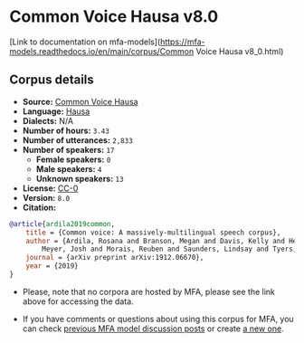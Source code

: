 
# Common Voice Hausa v8.0

[Link to documentation on mfa-models](https://mfa-models.readthedocs.io/en/main/corpus/Common Voice Hausa v8_0.html)

## Corpus details

- **Source:** [Common Voice Hausa](https://voice.mozilla.org/en/datasets)
- **Language:** [Hausa](https://en.wikipedia.org/wiki/Hausa_language)
- **Dialects:** N/A
- **Number of hours:** `3.43`
- **Number of utterances:** `2,833`
- **Number of speakers:** `17`
  - **Female speakers:** `0`
  - **Male speakers:** `4`
  - **Unknown speakers:** `13`
- **License:** [CC-0](https://creativecommons.org/publicdomain/zero/1.0/)
- **Version:** `8.0`
- **Citation:**
```bibtex
@article{ardila2019common,
	title = {Common voice: A massively-multilingual speech corpus},
	author = {Ardila, Rosana and Branson, Megan and Davis, Kelly and Henretty, Michael and Kohler, Michael and
		Meyer, Josh and Morais, Reuben and Saunders, Lindsay and Tyers, Francis M and Weber, Gregor},
	journal = {arXiv preprint arXiv:1912.06670},
	year = {2019}
}
```

- Please, note that no corpora are hosted by MFA, please see the link above for accessing the data.

- If you have comments or questions about using this corpus for MFA, you can check [previous MFA model discussion posts](https://github.com/MontrealCorpusTools/mfa-models/discussions?discussions_q=Common+Voice+Hausa+v8.0) or create [a new one](https://github.com/MontrealCorpusTools/mfa-models/discussions/new).
